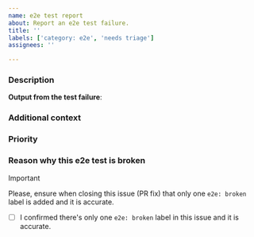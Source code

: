 ```yaml
---
name: e2e test report
about: Report an e2e test failure.
title: ''
labels: ['category: e2e', 'needs triage']
assignees: ''

---
```


### Description
<!-- Before reporting an issue, are you sure this e2e test is failing consistently? -->
<!-- Add a clear and concise description of what the issue is. Please, be as descriptive as possible. -->
<!-- Make sure you include relevant details such as what test/spec is failing and the link of the job where it started failing. -->

**Output from the test failure**:
<!-- Chunk of the output from the test failure. It doesn't need to be the entire output, just the relevant part. e.g.
    TimeoutError: waiting for selector "..." failed: timeout 100000ms exceeded
      336 | 	);
    > 337 | 	const selector = await page.waitForSelector(
          | 	                              ^
      339 | 			'selector'
 -->

### Additional context
<!-- Any additional context or details you think might be helpful. -->
<!-- Ticket numbers/links, plugin versions, system statuses etc. -->

### Priority
<!-- Add a priority label based on your best judgement (quick is fine). -->
<!-- Optional: add comments here to explain your decision or highlight any questions/potential risks. -->

### Reason why this e2e test is broken
<!-- Add one of the "e2e: broken flow/test/environment" labels based on your best judgement (quick is fine). -->
<!-- Optional: add comments here to explain your decision. -->

> [!Important]
> Please, ensure when closing this issue (PR fix) that only one `e2e: broken` label is added and it is accurate.
> - [ ] I confirmed there's only one `e2e: broken` label in this issue and it is accurate.
<!-- Leave the above for who's fixing this issue. -->
